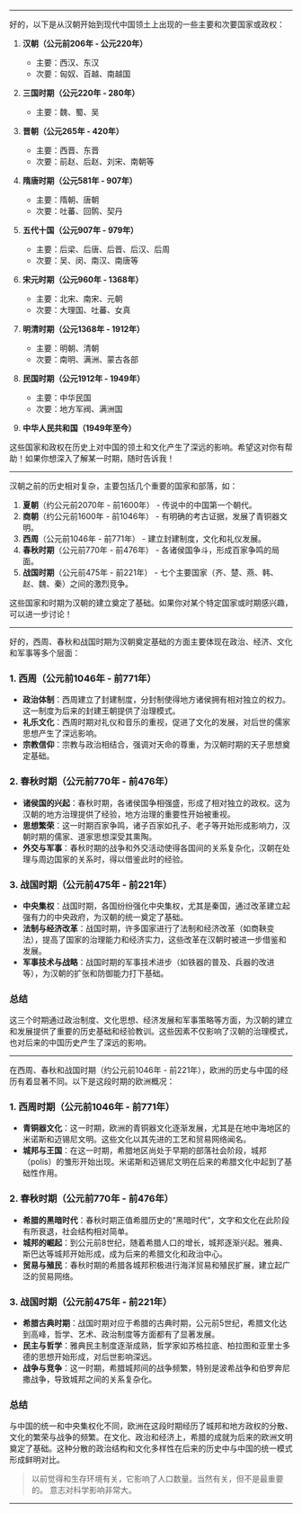 
---

好的，以下是从汉朝开始到现代中国领土上出现的一些主要和次要国家或政权：

1. **汉朝（公元前206年 - 公元220年）**
   - 主要：西汉、东汉
   - 次要：匈奴、百越、南越国

2. **三国时期（公元220年 - 280年）**
   - 主要：魏、蜀、吴

3. **晋朝（公元265年 - 420年）**
   - 主要：西晋、东晋
   - 次要：前赵、后赵、刘宋、南朝等

4. **隋唐时期（公元581年 - 907年）**
   - 主要：隋朝、唐朝
   - 次要：吐蕃、回鹘、契丹

5. **五代十国（公元907年 - 979年）**
   - 主要：后梁、后唐、后晋、后汉、后周
   - 次要：吴、闵、南汉、南唐等

6. **宋元时期（公元960年 - 1368年）**
   - 主要：北宋、南宋、元朝
   - 次要：大理国、吐蕃、女真

7. **明清时期（公元1368年 - 1912年）**
   - 主要：明朝、清朝
   - 次要：南明、满洲、蒙古各部

8. **民国时期（公元1912年 - 1949年）**
   - 主要：中华民国
   - 次要：地方军阀、满洲国

9. **中华人民共和国（1949年至今）**

这些国家和政权在历史上对中国的领土和文化产生了深远的影响。希望这对你有帮助！如果你想深入了解某一时期，随时告诉我！

---

汉朝之前的历史相对复杂，主要包括几个重要的国家和部落，如：

1. **夏朝**（约公元前2070年 - 前1600年） - 传说中的中国第一个朝代。
2. **商朝**（约公元前1600年 - 前1046年） - 有明确的考古证据，发展了青铜器文明。
3. **西周**（公元前1046年 - 前771年） - 建立封建制度，文化和礼仪发展。
4. **春秋时期**（公元前770年 - 前476年） - 各诸侯国争斗，形成百家争鸣的局面。
5. **战国时期**（公元前475年 - 前221年） - 七个主要国家（齐、楚、燕、韩、赵、魏、秦）之间的激烈竞争。

这些国家和时期为汉朝的建立奠定了基础。如果你对某个特定国家或时期感兴趣，可以进一步讨论！

---

好的，西周、春秋和战国时期为汉朝奠定基础的方面主要体现在政治、经济、文化和军事等多个层面：

### 1. 西周（公元前1046年 - 前771年）
- **政治体制**：西周建立了封建制度，分封制使得地方诸侯拥有相对独立的权力。这一制度为后来的封建王朝提供了治理模式。
- **礼乐文化**：西周时期对礼仪和音乐的重视，促进了文化的发展，对后世的儒家思想产生了深远影响。
- **宗教信仰**：宗教与政治相结合，强调对天命的尊重，为汉朝时期的天子思想奠定基础。

### 2. 春秋时期（公元前770年 - 前476年）
- **诸侯国的兴起**：春秋时期，各诸侯国争相强盛，形成了相对独立的政权。这为汉朝的地方治理提供了经验，地方治理的重要性开始被重视。
- **思想繁荣**：这一时期百家争鸣，诸子百家如孔子、老子等开始形成影响力，汉朝时期的儒家、道家思想深受其熏陶。
- **外交与军事**：春秋时期的战争和外交活动使得各国间的关系复杂化，汉朝在处理与周边国家的关系时，得以借鉴此时的经验。

### 3. 战国时期（公元前475年 - 前221年）
- **中央集权**：战国时期，各国纷纷强化中央集权，尤其是秦国，通过改革建立起强有力的中央政府，为汉朝的统一奠定了基础。
- **法制与经济改革**：战国时期，许多国家进行了法制和经济改革（如商鞅变法），提高了国家的治理能力和经济实力，这些改革在汉朝时被进一步借鉴和发展。
- **军事技术与战略**：战国时期的军事技术进步（如铁器的普及、兵器的改进等），为汉朝的扩张和防御能力打下基础。

### 总结
这三个时期通过政治制度、文化思想、经济发展和军事策略等方面，为汉朝的建立和发展提供了重要的历史基础和经验教训。这些因素不仅影响了汉朝的治理模式，也对后来的中国历史产生了深远的影响。

---

在西周、春秋和战国时期（约公元前1046年 - 前221年），欧洲的历史与中国的经历有着显著不同。以下是这段时期的欧洲概况：

### 1. **西周时期（公元前1046年 - 前771年）**
- **青铜器文化**：这一时期，欧洲的青铜器文化逐渐发展，尤其是在地中海地区的米诺斯和迈锡尼文明。这些文化以其先进的工艺和贸易网络闻名。
- **城邦与王国**：在这一时期，希腊地区尚处于早期的部落社会阶段，城邦（polis）的雏形开始出现。米诺斯和迈锡尼文明在后来的希腊文化中起到了基础性作用。

### 2. **春秋时期（公元前770年 - 前476年）**
- **希腊的黑暗时代**：春秋时期正值希腊历史的“黑暗时代”，文字和文化在此阶段有所衰退，社会结构相对简单。
- **城邦的崛起**：到公元前8世纪，随着希腊人口的增长，城邦逐渐兴起。雅典、斯巴达等城邦开始形成，成为后来的希腊文化和政治中心。
- **贸易与殖民**：春秋时期的希腊各城邦积极进行海洋贸易和殖民扩展，建立起广泛的贸易网络。

### 3. **战国时期（公元前475年 - 前221年）**
- **希腊古典时期**：战国时期对应于希腊的古典时期，公元前5世纪，希腊文化达到高峰，哲学、艺术、政治制度等方面都有了显著发展。
- **民主与哲学**：雅典民主制度逐渐成熟，哲学家如苏格拉底、柏拉图和亚里士多德的思想开始形成，对后世影响深远。
- **战争与竞争**：这一时期，希腊城邦间的战争频繁，特别是波希战争和伯罗奔尼撒战争，导致城邦之间的关系复杂化。

### 总结
与中国的统一和中央集权化不同，欧洲在这段时期经历了城邦和地方政权的分散、文化的繁荣与战争的频繁。在文化、政治和经济上，希腊的成就为后来的欧洲文明奠定了基础。<span class="red">这种分散的政治结构和文化多样性在后来的历史中与中国的统一模式形成鲜明对比。</span>

> 以前觉得和生存环境有关，它影响了人口数量。当然有关，但不是最重要的。
> 意志对科学影响非常大。

---






